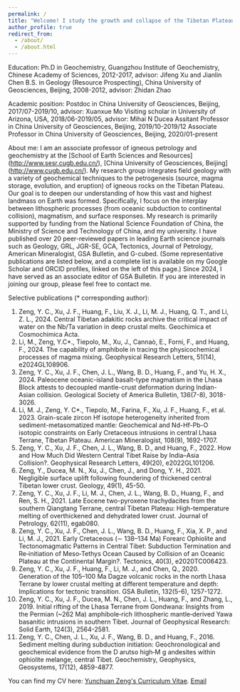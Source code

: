 ```yaml
---
permalink: /
title: "Welcome! I study the growth and collapse of the Tibetan Plateau, focusing on processes ranging from oceanic subduction to continental collision."
author_profile: true
redirect_from: 
  - /about/
  - /about.html
---
```

Education:
Ph.D in Geochemistry, Guangzhou Institute of Geochemistry, Chinese Academy of Sciences, 2012-2017, advisor: Jifeng Xu and Jianlin Chen
B.S. in Geology (Resource Prospecting), China University of Geosciences, Beijing, 2008-2012, advisor: Zhidan Zhao

Academic position:
Postdoc in China University of Geosciences, Beijing, 2017/07-2019/10, advisor: Xuanxue Mo
Visiting scholar in University of Arizona, USA, 2018/06-2019/05, advisor: Mihai N Ducea
Assitant Professor in China University of Geosciences, Beijing, 2019/10-2019/12
Associate Professor in China University of Geosciences, Beijing, 2020/01-present

About me:
I am an associate professor of igneous petrology and geochemistry at the [School of Earth Sciences and Resources] (http://www.sesr.cugb.edu.cn/), [China University of Geosciences, Beijing] (http://www.cugb.edu.cn/). My research group integrates field geology with a variety of geochemical techniques to the petrogenesis (source, magma storage, evolution, and eruption) of igneous rocks on the Tibetan Plateau. Our goal is to deepen our understanding of how this vast and highest landmass on Earth was formed. Specifically, I focus on the interplay between lithospheric processes (from oceanic subduction to continental collision), magmatism, and surface responses. My research is primarily supported by funding from the National Science Foundation of China, the Ministry of Science and Technology of China, and my university. I have published over 20 peer-reviewed papers in leading Earth science journals such as Geology, GRL, JGR-SE, GCA, Tectonics, Journal of Petrology, American Mineralogist, GSA Bulletin, and G-cubed. (Some representative publications are listed below, and a complete list is available on my Google Scholar and ORCID profiles, linked on the left of this page.) Since 2024, I have served as an associate editor of GSA Bulletin. If you are interested in joining our group, please feel free to contact me.

Selective publications (* corresponding author):
1. Zeng, Y. C., Xu, J. F., Huang, F., Liu, X. J., Li, M. J., Huang, Q. T., and Li, Z. L., 2024. Central Tibetan adakitic rocks archive the critical impact of water on the Nb/Ta variation in deep crustal melts. Geochimica et Cosmochimica Acta.
2. Li, M., Zeng, Y.C*., Tiepolo, M., Xu, J., Cannaò, E., Forni, F., and Huang, F., 2024. The capability of amphibole in tracing the physicochemical processes of magma mixing. Geophysical Research Letters, 51(14), e2024GL108906.
3. Zeng, Y. C., Xu, J. F., Chen, J. L., Wang, B. D., Huang, F., and Yu, H. X., 2024. Paleocene oceanic-island basalt-type magmatism in the Lhasa Block attests to decoupled mantle-crust deformation during Indian-Asian collision. Geological Society of America Bulletin, 136(7-8), 3018-3026.
4. Li, M. J., Zeng, Y. C*., Tiepolo, M., Farina, F., Xu, J. F., Huang, F., et al. 2023. Grain-scale zircon Hf isotope heterogeneity inherited from sediment-metasomatized mantle: Geochemical and Nd-Hf-Pb-O isotopic constraints on Early Cretaceous intrusions in central Lhasa Terrane, Tibetan Plateau. American Mineralogist, 108(9), 1692-1707.
5. Zeng, Y. C., Xu, J. F., Chen, J. L., Wang, B. D., and Huang, F., 2022. How and How Much Did Western Central Tibet Raise by India–Asia Collision?. Geophysical Research Letters, 49(20), e2022GL101206.
6. Zeng, Y., Ducea, M. N., Xu, J., Chen, J., and Dong, Y. H., 2021. Negligible surface uplift following foundering of thickened central Tibetan lower crust. Geology, 49(1), 45-50.
7. Zeng, Y. C., Xu, J. F., Li, M. J., Chen, J. L., Wang, B. D., Huang, F., and Ren, S. H., 2021. Late Eocene two-pyroxene trachydacites from the southern Qiangtang Terrane, central Tibetan Plateau: High-temperature melting of overthickened and dehydrated lower crust. Journal of Petrology, 62(11), egab080.
8. Zeng, Y. C., Xu, J. F., Chen, J. L., Wang, B. D., Huang, F., Xia, X. P., and Li, M. J., 2021. Early Cretaceous (∼ 138–134 Ma) Forearc Ophiolite and Tectonomagmatic Patterns in Central Tibet: Subduction Termination and Re‐initiation of Meso‐Tethys Ocean Caused by Collision of an Oceanic Plateau at the Continental Margin?. Tectonics, 40(3), e2020TC006423.
9. Zeng, Y. C., Xu, J. F., Huang, F., Li, M. J., and Chen, Q., 2020. Generation of the 105–100 Ma Dagze volcanic rocks in the north Lhasa Terrane by lower crustal melting at different temperature and depth: Implications for tectonic transition. GSA Bulletin, 132(5-6), 1257-1272.
10. Zeng, Y. C., Xu, J. F., Ducea, M. N., Chen, J. L., Huang, F., and Zhang, L., 2019. Initial rifting of the Lhasa Terrane from Gondwana: Insights from the Permian (~262 Ma) amphibole‐rich lithospheric mantle‐derived Yawa basanitic intrusions in southern Tibet. Journal of Geophysical Research: Solid Earth, 124(3), 2564-2581.
11. Zeng, Y. C., Chen, J. L., Xu, J. F., Wang, B. D., and Huang, F., 2016. Sediment melting during subduction initiation: Geochronological and geochemical evidence from the D arutso high‐M g andesites within ophiolite melange, central Tibet. Geochemistry, Geophysics, Geosystems, 17(12), 4859-4877.

You can find my CV here: [Yunchuan Zeng's Curriculum Vitae](../assets/cv-yunchuan.pdf).
[Email](zengyc@cugb.edu.cn)

